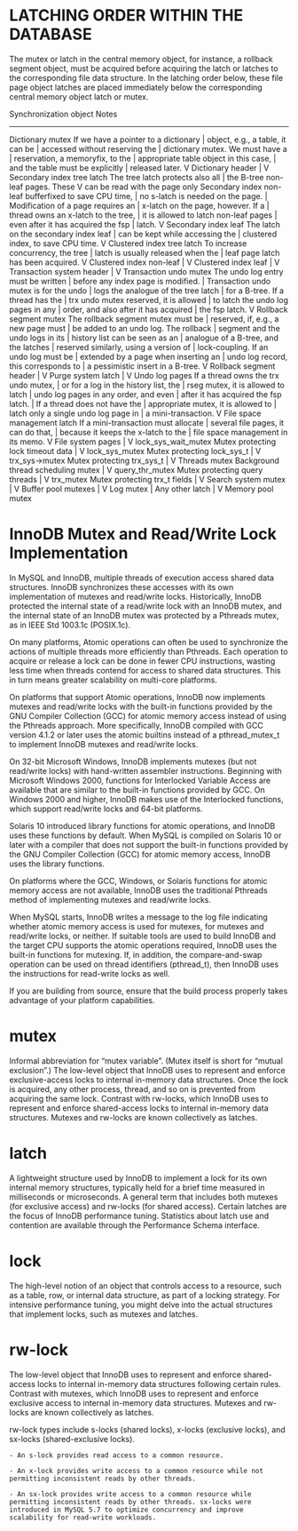 
LATCHING ORDER WITHIN THE DATABASE
==================================

The mutex or latch in the central memory object, for instance, a rollback
segment object, must be acquired before acquiring the latch or latches to
the corresponding file data structure. In the latching order below, these
file page object latches are placed immediately below the corresponding
central memory object latch or mutex.

Synchronization object			Notes
----------------------			-----

Dictionary mutex			If we have a pointer to a dictionary
|					object, e.g., a table, it can be
|					accessed without reserving the
|					dictionary mutex. We must have a
|					reservation, a memoryfix, to the
|					appropriate table object in this case,
|					and the table must be explicitly
|					released later.
V
Dictionary header
|
V
Secondary index tree latch		The tree latch protects also all
|					the B-tree non-leaf pages. These
V					can be read with the page only
Secondary index non-leaf		bufferfixed to save CPU time,
|					no s-latch is needed on the page.
|					Modification of a page requires an
|					x-latch on the page, however. If a
|					thread owns an x-latch to the tree,
|					it is allowed to latch non-leaf pages
|					even after it has acquired the fsp
|					latch.
V
Secondary index leaf			The latch on the secondary index leaf
|					can be kept while accessing the
|					clustered index, to save CPU time.
V
Clustered index tree latch		To increase concurrency, the tree
|					latch is usually released when the
|					leaf page latch has been acquired.
V
Clustered index non-leaf
|
V
Clustered index leaf
|
V
Transaction system header
|
V
Transaction undo mutex			The undo log entry must be written
|					before any index page is modified.
|					Transaction undo mutex is for the undo
|					logs the analogue of the tree latch
|					for a B-tree. If a thread has the
|					trx undo mutex reserved, it is allowed
|					to latch the undo log pages in any
|					order, and also after it has acquired
|					the fsp latch.
V
Rollback segment mutex			The rollback segment mutex must be
|					reserved, if, e.g., a new page must
|					be added to an undo log. The rollback
|					segment and the undo logs in its
|					history list can be seen as an
|					analogue of a B-tree, and the latches
|					reserved similarly, using a version of
|					lock-coupling. If an undo log must be
|					extended by a page when inserting an
|					undo log record, this corresponds to
|					a pessimistic insert in a B-tree.
V
Rollback segment header
|
V
Purge system latch
|
V
Undo log pages				If a thread owns the trx undo mutex,
|					or for a log in the history list, the
|					rseg mutex, it is allowed to latch
|					undo log pages in any order, and even
|					after it has acquired the fsp latch.
|					If a thread does not have the
|					appropriate mutex, it is allowed to
|					latch only a single undo log page in
|					a mini-transaction.
V
File space management latch		If a mini-transaction must allocate
|					several file pages, it can do that,
|					because it keeps the x-latch to the
|					file space management in its memo.
V
File system pages
|
V
lock_sys_wait_mutex			Mutex protecting lock timeout data
|
V
lock_sys_mutex				Mutex protecting lock_sys_t
|
V
trx_sys->mutex				Mutex protecting trx_sys_t
|
V
Threads mutex				Background thread scheduling mutex
|
V
query_thr_mutex				Mutex protecting query threads
|
V
trx_mutex				Mutex protecting trx_t fields
|
V
Search system mutex
|
V
Buffer pool mutexes
|
V
Log mutex
|
Any other latch
|
V
Memory pool mutex


InnoDB Mutex and Read/Write Lock Implementation
===============================================

In MySQL and InnoDB, multiple threads of execution access shared data structures. InnoDB synchronizes these accesses with its own implementation of mutexes and read/write locks. Historically, InnoDB protected the internal state of a read/write lock with an InnoDB mutex, and the internal state of an InnoDB mutex was protected by a Pthreads mutex, as in IEEE Std 1003.1c (POSIX.1c).

On many platforms, Atomic operations can often be used to synchronize the actions of multiple threads more efficiently than Pthreads. Each operation to acquire or release a lock can be done in fewer CPU instructions, wasting less time when threads contend for access to shared data structures. This in turn means greater scalability on multi-core platforms.

On platforms that support Atomic operations, InnoDB now implements mutexes and read/write locks with the built-in functions provided by the GNU Compiler Collection (GCC) for atomic memory access instead of using the Pthreads approach. More specifically, InnoDB compiled with GCC version 4.1.2 or later uses the atomic builtins instead of a pthread_mutex_t to implement InnoDB mutexes and read/write locks.

On 32-bit Microsoft Windows, InnoDB implements mutexes (but not read/write locks) with hand-written assembler instructions. Beginning with Microsoft Windows 2000, functions for Interlocked Variable Access are available that are similar to the built-in functions provided by GCC. On Windows 2000 and higher, InnoDB makes use of the Interlocked functions, which support read/write locks and 64-bit platforms.

Solaris 10 introduced library functions for atomic operations, and InnoDB uses these functions by default. When MySQL is compiled on Solaris 10 or later with a compiler that does not support the built-in functions provided by the GNU Compiler Collection (GCC) for atomic memory access, InnoDB uses the library functions.

On platforms where the GCC, Windows, or Solaris functions for atomic memory access are not available, InnoDB uses the traditional Pthreads method of implementing mutexes and read/write locks.

When MySQL starts, InnoDB writes a message to the log file indicating whether atomic memory access is used for mutexes, for mutexes and read/write locks, or neither. If suitable tools are used to build InnoDB and the target CPU supports the atomic operations required, InnoDB uses the built-in functions for mutexing. If, in addition, the compare-and-swap operation can be used on thread identifiers (pthread_t), then InnoDB uses the instructions for read-write locks as well.

If you are building from source, ensure that the build process properly takes advantage of your platform capabilities.



mutex
=====

Informal abbreviation for “mutex variable”. (Mutex itself is short for “mutual exclusion”.) The low-level object that InnoDB uses to represent and enforce exclusive-access locks to internal in-memory data structures. Once the lock is acquired, any other process, thread, and so on is prevented from acquiring the same lock. Contrast with rw-locks, which InnoDB uses to represent and enforce shared-access locks to internal in-memory data structures. Mutexes and rw-locks are known collectively as latches.


latch
=====

A lightweight structure used by InnoDB to implement a lock for its own internal memory structures, typically held for a brief time measured in milliseconds or microseconds. A general term that includes both mutexes (for exclusive access) and rw-locks (for shared access). Certain latches are the focus of InnoDB performance tuning. Statistics about latch use and contention are available through the Performance Schema interface.


lock
====

The high-level notion of an object that controls access to a resource, such as a table, row, or internal data structure, as part of a locking strategy. For intensive performance tuning, you might delve into the actual structures that implement locks, such as mutexes and latches.


rw-lock
=======

The low-level object that InnoDB uses to represent and enforce shared-access locks to internal in-memory data structures following certain rules. Contrast with mutexes, which InnoDB uses to represent and enforce exclusive access to internal in-memory data structures. Mutexes and rw-locks are known collectively as latches.

rw-lock types include s-locks (shared locks), x-locks (exclusive locks), and sx-locks (shared-exclusive locks).

    - An s-lock provides read access to a common resource.

    - An x-lock provides write access to a common resource while not permitting inconsistent reads by other threads.

    - An sx-lock provides write access to a common resource while permitting inconsistent reads by other threads. sx-locks were introduced in MySQL 5.7 to optimize concurrency and improve scalability for read-write workloads.

